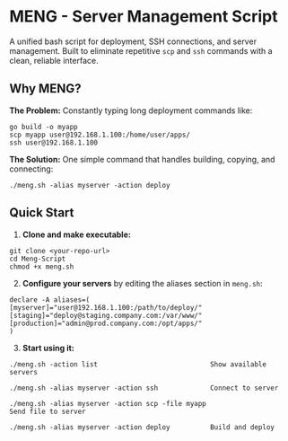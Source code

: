 # MENG - Server Management Script

A unified bash script for deployment, SSH connections, and server management. Built to eliminate repetitive `scp` and `ssh` commands with a clean, reliable interface.

## Why MENG?

**The Problem:** Constantly typing long deployment commands like:
```
go build -o myapp
scp myapp user@192.168.1.100:/home/user/apps/
ssh user@192.168.1.100
```

**The Solution:** One simple command that handles building, copying, and connecting:

```
./meng.sh -alias myserver -action deploy
```

## Quick Start

1. **Clone and make executable:**
```
git clone <your-repo-url>
cd Meng-Script
chmod +x meng.sh
```

2. **Configure your servers** by editing the aliases section in `meng.sh`:
```
declare -A aliases=(
[myserver]="user@192.168.1.100:/path/to/deploy/"
[staging]="deploy@staging.company.com:/var/www/"
[production]="admin@prod.company.com:/opt/apps/"
)
```

3. **Start using it:**
```
./meng.sh -action list                            Show available servers

./meng.sh -alias myserver -action ssh             Connect to server

./meng.sh -alias myserver -action scp -file myapp
Send file to server

./meng.sh -alias myserver -action deploy          Build and deploy
```